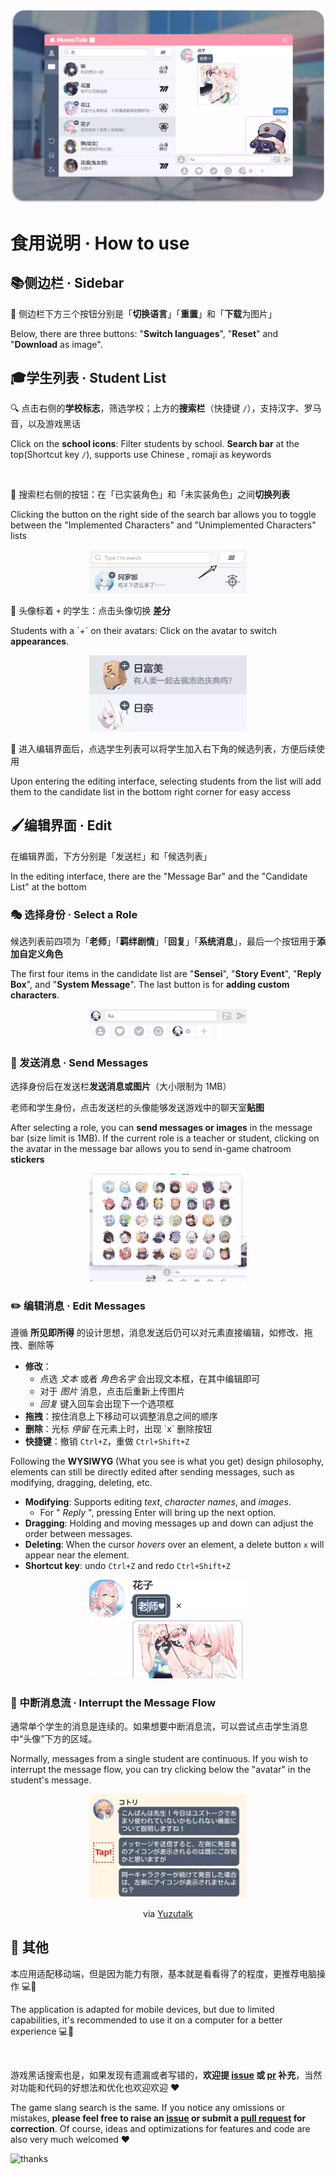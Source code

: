 ![banner](./assets/演示2.webp)

# 食用说明 · How to use

## 📚侧边栏 · Sidebar 

💾 侧边栏下方三个按钮分别是「**切换语言**」「**重置**」和「**下载**为图片」

Below, there are three buttons: "**Switch languages**", "**Reset**" and "**Download** as image". 

## 🎓学生列表 · Student List 

🔍 点击右侧的**学校标志**，筛选学校；上方的**搜索栏**（快捷键 `/`），支持汉字、罗马音，以及游戏黑话 

Click on the **school icons**: Filter students by school. **Search bar** at the top(Shortcut key `/`), supports use Chinese , romaji as keywords

<br/>

📜 搜索栏右侧的按钮：在「已实装角色」和「未实装角色」之间**切换列表** 

Clicking the button on the right side of the search bar allows you to toggle between the "Implemented Characters" and "Unimplemented Characters" lists

<p align="center">
<img src="./public/img/switchlsit.webp" alt="switch_list" style="width:50%">
</p>

🔄 头像标着 `+` 的学生：点击头像切换 **差分** 

Students with a \`+\` on their avatars: Click on the avatar to switch **appearances**.

<p align="center">
<img src="./public/img/appearence.webp" alt="appearence" style="width:50%">
</p>


📝 进入编辑界面后，点选学生列表可以将学生加入右下角的候选列表，方便后续使用 

Upon entering the editing interface, selecting students from the list will add them to the candidate list in the bottom right corner for easy access

## 🖌️编辑界面 · Edit

在编辑界面，下方分别是「发送栏」和「候选列表」 

In the editing interface, there are the "Message Bar" and the "Candidate List" at the bottom

### 🎭 选择身份 · Select a Role

候选列表前四项为「**老师**」「**羁绊剧情**」「**回复**」「**系统消息**」，最后一个按钮用于**添加自定义角色** 

The first four items in the candidate list are "**Sensei**", "**Story Event**", "**Reply Box**", and "**System Message**". The last button is for **adding custom characters**.

<p align="center">
<img src="./public/img/sendbar.webp" alt="sendbar" style="width:50%">
</p>

### 🌄 发送消息 · Send Messages

选择身份后在发送栏**发送消息或图片**（大小限制为 1MB）

老师和学生身份，点击发送栏的头像能够发送游戏中的聊天室**贴图** 

After selecting a role, you can **send messages or images** in the message bar (size limit is 1MB). If the current role is a teacher or student, clicking on the avatar in the message bar allows you to send in-game chatroom **stickers**

<p align="center">
<img src="./public/img/stickers.webp" alt="stickers" style="width:50%">
</p>


### ✏️ 编辑消息 · Edit Messages

遵循 **所见即所得** 的设计思想，消息发送后仍可以对元素直接编辑，如修改、拖拽、删除等 

- **修改**：
  - 点选 *文本* 或者 *角色名字* 会出现文本框，在其中编辑即可
  - 对于 *图片* 消息，点击后重新上传图片
  - *回复* 键入回车会出现下一个选项框
- **拖拽**：按住消息上下移动可以调整消息之间的顺序
- **删除**：光标 *停留* 在元素上时，出现 \`x\` 删除按钮
- **快捷键**：撤销 `Ctrl+Z`，重做 `Ctrl+Shift+Z`

Following the **WYSIWYG** (What you see is what you get) design philosophy, elements can still be directly edited after sending messages, such as modifying, dragging, deleting, etc. 

- **Modifying**: Supports editing *text*, *character names*, and *images*.
  - For " *Reply* ", pressing Enter will bring up the next option.
- **Dragging**: Holding and moving messages up and down can adjust the order between messages.
- **Deleting**: When the cursor *hovers* over an element, a delete button `x` will appear near the element.
- **Shortcut key**: undo `Ctrl+Z` and redo `Ctrl+Shift+Z`

<p align="center">
<img src="./public/img/edit.webp" alt="edit" style="width:50%">
</p>

### 📜 中断消息流 ·  Interrupt the Message Flow

通常单个学生的消息是连续的。如果想要中断消息流，可以尝试点击学生消息中“头像”下方的区域。

Normally, messages from a single student are continuous. If you wish to interrupt the message flow, you can try clicking below the "avatar" in the student's message.

<div align="center">
<img src="./public/img/splitmessage.webp" alt="split" style="width:50%">

<p>via <a href="https://twitter.com/YuzuTalkJP/status/1421448297030381569">Yuzutalk</a> </p>
</div>

## 🌟 其他

本应用适配移动端，但是因为能力有限，基本就是看看得了的程度，更推荐电脑操作 💻📱

The application is adapted for mobile devices, but due to limited capabilities, it's recommended to use it on a computer for a better experience 💻📱

<br/>

游戏黑话搜索也是，如果发现有遗漏或者写错的，**欢迎提 [issue](https://github.com/U1805/momotalk/issues) 或 [pr](https://github.com/U1805/momotalk/pulls) 补充**，当然对功能和代码的好想法和优化也欢迎欢迎 ❤️

The game slang search is the same. If you notice any omissions or mistakes, **please feel free to raise an [issue](https://github.com/U1805/momotalk/issues) or submit a [pull request](https://github.com/U1805/momotalk/pulls) for correction**. Of course, ideas and optimizations for features and code are also very much welcomed ❤️

![thanks](./assets/kyk.gif)